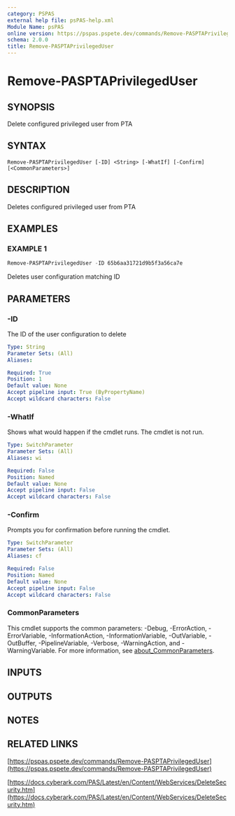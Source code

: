 ```yaml
---
category: PSPAS
external help file: psPAS-help.xml
Module Name: psPAS
online version: https://pspas.pspete.dev/commands/Remove-PASPTAPrivilegedUser
schema: 2.0.0
title: Remove-PASPTAPrivilegedUser
---
```


# Remove-PASPTAPrivilegedUser

## SYNOPSIS
Delete configured privileged user from PTA

## SYNTAX

```
Remove-PASPTAPrivilegedUser [-ID] <String> [-WhatIf] [-Confirm] [<CommonParameters>]
```

## DESCRIPTION
Deletes configured privileged user from PTA

## EXAMPLES

### EXAMPLE 1
```powershell
Remove-PASPTAPrivilegedUser -ID 65b6aa31721d9b5f3a56ca7e
```

Deletes user configuration matching ID

## PARAMETERS

### -ID
The ID of the user configuration to delete

```yaml
Type: String
Parameter Sets: (All)
Aliases:

Required: True
Position: 1
Default value: None
Accept pipeline input: True (ByPropertyName)
Accept wildcard characters: False
```

### -WhatIf
Shows what would happen if the cmdlet runs.
The cmdlet is not run.

```yaml
Type: SwitchParameter
Parameter Sets: (All)
Aliases: wi

Required: False
Position: Named
Default value: None
Accept pipeline input: False
Accept wildcard characters: False
```

### -Confirm
Prompts you for confirmation before running the cmdlet.

```yaml
Type: SwitchParameter
Parameter Sets: (All)
Aliases: cf

Required: False
Position: Named
Default value: None
Accept pipeline input: False
Accept wildcard characters: False
```

### CommonParameters
This cmdlet supports the common parameters: -Debug, -ErrorAction, -ErrorVariable, -InformationAction, -InformationVariable, -OutVariable, -OutBuffer, -PipelineVariable, -Verbose, -WarningAction, and -WarningVariable. For more information, see [about_CommonParameters](http://go.microsoft.com/fwlink/?LinkID=113216).

## INPUTS

## OUTPUTS

## NOTES

## RELATED LINKS

[https://pspas.pspete.dev/commands/Remove-PASPTAPrivilegedUser](https://pspas.pspete.dev/commands/Remove-PASPTAPrivilegedUser)

[https://docs.cyberark.com/PAS/Latest/en/Content/WebServices/DeleteSecurity.htm](https://docs.cyberark.com/PAS/Latest/en/Content/WebServices/DeleteSecurity.htm)
